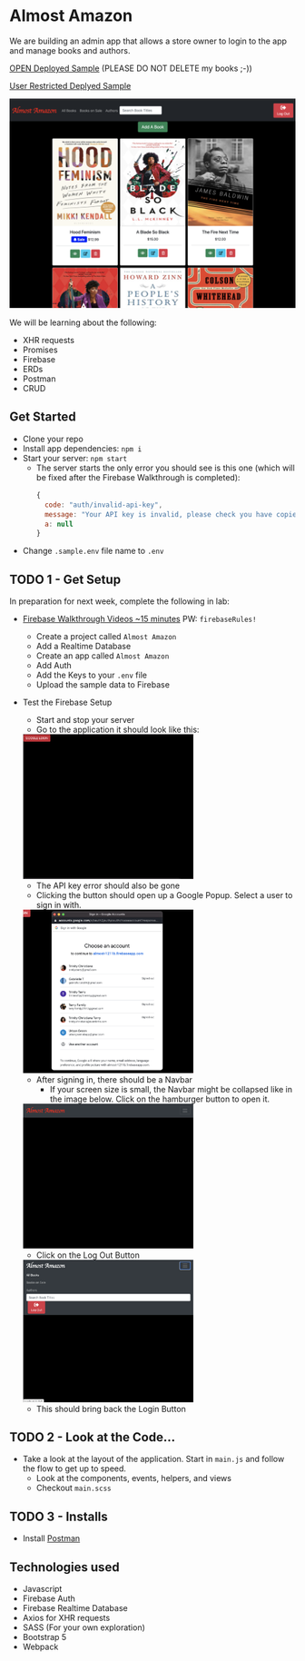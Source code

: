 # Almost Amazon
We are building an admin app that allows a store owner to login to the app and manage books and authors.

[OPEN Deployed Sample](https://almost-amazon-sample.netlify.app/) (PLEASE DO NOT DELETE my books ;-))

[User Restricted Deplyed Sample](https://github.com/nss-evening-cohort-16/webpack-template#deploying-on-netlify)

![Screen Shot](./aass.png)

We will be learning about the following:
- XHR requests
- Promises
- Firebase
- ERDs
- Postman
- CRUD

## Get Started
- Clone your repo
- Install app dependencies: `npm i`
- Start your server: `npm start`
  - The server starts the only error you should see is this one (which will be fixed after the Firebase Walkthrough is completed):
    ```js
    {
      code: "auth/invalid-api-key",
      message: "Your API key is invalid, please check you have copied it correctly.",
      a: null
    }
    ```
- Change `.sample.env` file name to `.env`


## TODO 1 - Get Setup
In preparation for next week, complete the following in lab:
- [Firebase Walkthrough Videos ~15 minutes](https://vimeo.com/showcase/codetracker-firebase) PW: `firebaseRules!`
  - Create a project called `Almost Amazon`
  - Add a Realtime Database
  - Create an app called `Almost Amazon`
  - Add Auth
  - Add the Keys to your `.env` file
  - Upload the sample data to Firebase
- Test the Firebase Setup
  - Start and stop your server
  - Go to the application it should look like this:
 
  <img src="documentation/Login Screen.png" alt="Login Screen" width="300px"/>
 
  - The API key error should also be gone
  - Clicking the button should open up a Google Popup. Select a user to sign in with.

  <img src="documentation/Google Pop-Up.png" alt="Google Pop-Up Screen" width="300px"/>
    
  - After signing in, there should be a Navbar
    - If your screen size is small, the Navbar might be collapsed like in the image below. Click on the hamburger button to open it.
 
  <img src="documentation/Logged In Screen.png" alt="Logged In Screen" width="300px"/>
  
  - Click on the Log Out Button

 
  <img src="documentation/Logout Button.png" alt="Logout Button Screen" width="300px"/>    
  
  - This should bring back the Login Button

## TODO 2 - Look at the Code...
  - Take a look at the layout of the application. Start in `main.js` and follow the flow to get up to speed.
    - Look at the components, events, helpers, and views
    - Checkout `main.scss` 

## TODO 3 - Installs
- Install [Postman](https://www.postman.com/downloads/)



## Technologies used
- Javascript
- Firebase Auth
- Firebase Realtime Database
- Axios for XHR requests
- SASS (For your own exploration)
- Bootstrap 5
- Webpack
